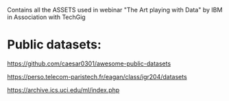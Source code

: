 Contains all the ASSETS used in webinar "The Art playing with Data" by IBM in Association with TechGig

# Public datasets:

https://github.com/caesar0301/awesome-public-datasets

https://perso.telecom-paristech.fr/eagan/class/igr204/datasets

https://archive.ics.uci.edu/ml/index.php
